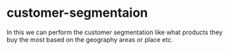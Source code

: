 # customer-segmentaion
In this we can perform the customer segmentation like what products they buy the most based on the geography areas or place etc.
